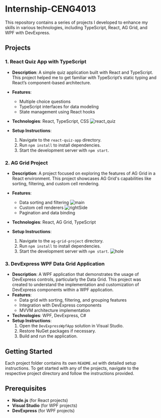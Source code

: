 # Internship-CENG4013

This repository contains a series of projects I developed to enhance my skills in various technologies, including TypeScript, React, AG Grid, and WPF with DevExpress.

## Projects

### 1. React Quiz App with TypeScript
- **Description**: A simple quiz application built with React and TypeScript. This project helped me to get familiar with TypeScript’s static typing and React’s component-based architecture.
- **Features**:
  - Multiple choice questions
  - TypeScript interfaces for data modeling
  - State management using React hooks
- **Technologies**: React, TypeScript, CSS
  ![react_quiz](https://github.com/user-attachments/assets/fd6359b3-a2a1-4988-9648-9b44af48632c)

- **Setup Instructions**:
  1. Navigate to the `react-quiz-app` directory.
  2. Run `npm install` to install dependencies.
  3. Start the development server with `npm start`.

### 2. AG Grid Project
- **Description**: A project focused on exploring the features of AG Grid in a React environment. This project showcases AG Grid's capabilities like sorting, filtering, and custom cell rendering.
- **Features**:
  - Data sorting and filtering
    ![main](https://github.com/user-attachments/assets/70b97332-e36b-4fe6-8baf-c900f61d7966)
  - Custom cell renderers
    ![rightSide](https://github.com/user-attachments/assets/6ad2f62f-98e0-44d2-a3fe-f0c1f03b94b2)
  - Pagination and data binding
- **Technologies**: React, AG Grid, TypeScript
  
- **Setup Instructions**:
  1. Navigate to the `ag-grid-project` directory.
  2. Run `npm install` to install dependencies.
  3. Start the development server with `npm start`.
![hole](https://github.com/user-attachments/assets/44e757ae-ca63-4285-ba80-9d5bd57d5930)

### 3. DevExpress WPF Data Grid Application
- **Description**: A WPF application that demonstrates the usage of DevExpress controls, particularly the Data Grid. This project was created to understand the implementation and customization of DevExpress components within a WPF application.
- **Features**:
  - Data grid with sorting, filtering, and grouping features
  - Integration with DevExpress components
  - MVVM architecture implementation
- **Technologies**: WPF, DevExpress, C#
- **Setup Instructions**:
  1. Open the `DevExpressWpfApp` solution in Visual Studio.
  2. Restore NuGet packages if necessary.
  3. Build and run the application.

## Getting Started

Each project folder contains its own `README.md` with detailed setup instructions. To get started with any of the projects, navigate to the respective project directory and follow the instructions provided.

## Prerequisites

- **Node.js** (for React projects)
- **Visual Studio** (for WPF projects)
- **DevExpress** (for WPF projects)


